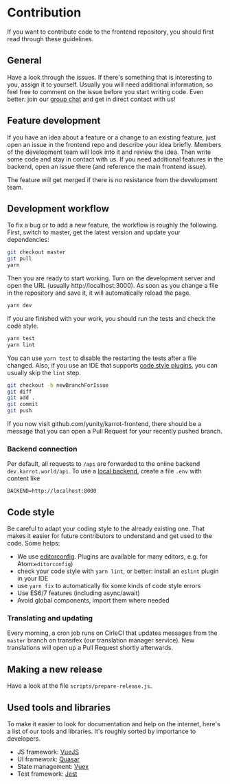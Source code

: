 # Contribution
If you want to contribute code to the frontend repository, you should first read through these guidelines.

## General

Have a look through the issues. If there's something that is interesting to you, assign it to yourself. Usually you will need additional information, so feel free to comment on the issue before you start writing code. Even better: join our [group chat](https://chat.karrot.world/channel/karrot-dev) and get in direct contact with us!

## Feature development

If you have an idea about a feature or a change to an existing feature, just open an issue in the frontend repo and describe your idea briefly. Members of the development team will look into it and review the idea. Then write some code and stay in contact with us. If you need additional features in the backend, open an issue there (and reference the main frontend issue).

The feature will get merged if there is no resistance from the development team.

## Development workflow

To fix a bug or to add a new feature, the workflow is roughly the following. First, switch to master, get the latest version and update your dependencies:

```sh
git checkout master
git pull
yarn
```

Then you are ready to start working. Turn on the development server and open the URL (usually http://localhost:3000). As soon as you change a file in the repository and save it, it will automatically reload the page.

```sh
yarn dev
```

If you are finished with your work, you should run the tests and check the code style.

```sh
yarn test
yarn lint
```

You can use `yarn test` to disable the restarting the tests after a file changed. Also, if you use an IDE that supports [code style plugins](#code-style), you can usually skip the `lint` step.

```sh
git checkout -b newBranchForIssue
git diff
git add .
git commit
git push
```

If you now visit github.com/yunity/karrot-frontend, there should be a message that you can open a Pull Request for your recently pushed branch.

### Backend connection

Per default, all requests to `/api` are forwarded to the online backend `dev.karrot.world/api`.
To use a [local backend](https://github.com/yunity/karrot-backend/), create a file `.env` with content like

```
BACKEND=http://localhost:8000
```

## Code style

Be careful to adapt your coding style to the already existing one. That makes it easier for future contributors to understand and get used to the code. Some helps:

* We use [editorconfig](http://editorconfig.org/). Plugins are available for many editors, e.g. for Atom:`editorconfig`)
* check your code style with `yarn lint`, or better: install an `eslint` plugin in your IDE
* use `yarn fix` to automatically fix some kinds of code style errors
* Use ES6/7 features (including async/await)
* Avoid global components, import them where needed

### Translating and updating

Every morning, a cron job runs on CirleCI that updates messages from the `master` branch on transifex (our translation manager service). New translations will open up a Pull Request shortly afterwards.

## Making a new release

Have a look at the file `scripts/prepare-release.js`.

## Used tools and libraries

To make it easier to look for documentation and help on the internet, here's a list of our tools and libraries. It's roughly sorted by importance to developers.

* JS framework: [VueJS](https://vuejs.org/v2/guide/)
* UI framework: [Quasar](http://quasar.dev/guide/)
* State management: [Vuex](https://vuex.vuejs.org/en/)
* Test framework: [Jest](https://facebook.github.io/jest/docs/en/getting-started.html)
